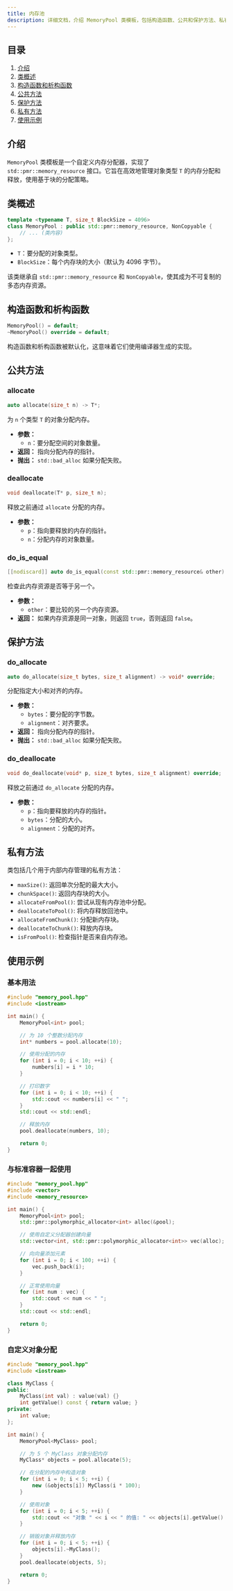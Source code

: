 ```yaml
---
title: 内存池
description: 详细文档，介绍 MemoryPool 类模板，包括构造函数、公共和保护方法、私有方法以及用于 C++ 中高效内存管理的使用示例。  
---
```


## 目录

1. [介绍](#介绍)
2. [类概述](#类概述)
3. [构造函数和析构函数](#构造函数和析构函数)
4. [公共方法](#公共方法)
5. [保护方法](#保护方法)
6. [私有方法](#私有方法)
7. [使用示例](#使用示例)

## 介绍

`MemoryPool` 类模板是一个自定义内存分配器，实现了 `std::pmr::memory_resource` 接口。它旨在高效地管理对象类型 `T` 的内存分配和释放，使用基于块的分配策略。

## 类概述

```cpp
template <typename T, size_t BlockSize = 4096>
class MemoryPool : public std::pmr::memory_resource, NonCopyable {
    // ... (类内容)
};
```

- `T`：要分配的对象类型。
- `BlockSize`：每个内存块的大小（默认为 4096 字节）。

该类继承自 `std::pmr::memory_resource` 和 `NonCopyable`，使其成为不可复制的多态内存资源。

## 构造函数和析构函数

```cpp
MemoryPool() = default;
~MemoryPool() override = default;
```

构造函数和析构函数被默认化，这意味着它们使用编译器生成的实现。

## 公共方法

### allocate

```cpp
auto allocate(size_t n) -> T*;
```

为 `n` 个类型 `T` 的对象分配内存。

- **参数：**
  - `n`：要分配空间的对象数量。
- **返回：** 指向分配内存的指针。
- **抛出：** `std::bad_alloc` 如果分配失败。

### deallocate

```cpp
void deallocate(T* p, size_t n);
```

释放之前通过 `allocate` 分配的内存。

- **参数：**
  - `p`：指向要释放的内存的指针。
  - `n`：分配内存的对象数量。

### do_is_equal

```cpp
[[nodiscard]] auto do_is_equal(const std::pmr::memory_resource& other) const noexcept -> bool override;
```

检查此内存资源是否等于另一个。

- **参数：**
  - `other`：要比较的另一个内存资源。
- **返回：** 如果内存资源是同一对象，则返回 `true`，否则返回 `false`。

## 保护方法

### do_allocate

```cpp
auto do_allocate(size_t bytes, size_t alignment) -> void* override;
```

分配指定大小和对齐的内存。

- **参数：**
  - `bytes`：要分配的字节数。
  - `alignment`：对齐要求。
- **返回：** 指向分配内存的指针。
- **抛出：** `std::bad_alloc` 如果分配失败。

### do_deallocate

```cpp
void do_deallocate(void* p, size_t bytes, size_t alignment) override;
```

释放之前通过 `do_allocate` 分配的内存。

- **参数：**
  - `p`：指向要释放的内存的指针。
  - `bytes`：分配的大小。
  - `alignment`：分配的对齐。

## 私有方法

类包括几个用于内部内存管理的私有方法：

- `maxSize()`: 返回单次分配的最大大小。
- `chunkSpace()`: 返回内存块的大小。
- `allocateFromPool()`: 尝试从现有内存池中分配。
- `deallocateToPool()`: 将内存释放回池中。
- `allocateFromChunk()`: 分配新内存块。
- `deallocateToChunk()`: 释放内存块。
- `isFromPool()`: 检查指针是否来自内存池。

## 使用示例

### 基本用法

```cpp
#include "memory_pool.hpp"
#include <iostream>

int main() {
    MemoryPool<int> pool;

    // 为 10 个整数分配内存
    int* numbers = pool.allocate(10);

    // 使用分配的内存
    for (int i = 0; i < 10; ++i) {
        numbers[i] = i * 10;
    }

    // 打印数字
    for (int i = 0; i < 10; ++i) {
        std::cout << numbers[i] << " ";
    }
    std::cout << std::endl;

    // 释放内存
    pool.deallocate(numbers, 10);

    return 0;
}
```

### 与标准容器一起使用

```cpp
#include "memory_pool.hpp"
#include <vector>
#include <memory_resource>

int main() {
    MemoryPool<int> pool;
    std::pmr::polymorphic_allocator<int> alloc(&pool);

    // 使用自定义分配器创建向量
    std::vector<int, std::pmr::polymorphic_allocator<int>> vec(alloc);

    // 向向量添加元素
    for (int i = 0; i < 100; ++i) {
        vec.push_back(i);
    }

    // 正常使用向量
    for (int num : vec) {
        std::cout << num << " ";
    }
    std::cout << std::endl;

    return 0;
}
```

### 自定义对象分配

```cpp
#include "memory_pool.hpp"
#include <iostream>

class MyClass {
public:
    MyClass(int val) : value(val) {}
    int getValue() const { return value; }
private:
    int value;
};

int main() {
    MemoryPool<MyClass> pool;

    // 为 5 个 MyClass 对象分配内存
    MyClass* objects = pool.allocate(5);

    // 在分配的内存中构造对象
    for (int i = 0; i < 5; ++i) {
        new (&objects[i]) MyClass(i * 100);
    }

    // 使用对象
    for (int i = 0; i < 5; ++i) {
        std::cout << "对象 " << i << " 的值: " << objects[i].getValue() << std::endl;
    }

    // 销毁对象并释放内存
    for (int i = 0; i < 5; ++i) {
        objects[i].~MyClass();
    }
    pool.deallocate(objects, 5);

    return 0;
}
```
